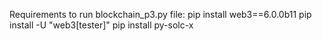 Requirements to run blockchain_p3.py file: 
  pip install web3==6.0.0b11
  pip install -U "web3[tester]"
  pip install py-solc-x
